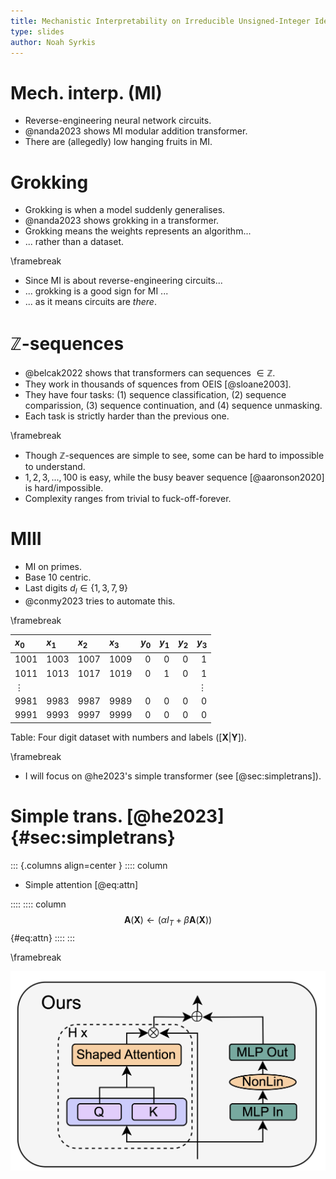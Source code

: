 ```yaml
---
title: Mechanistic Interpretability on Irreducible Unsigned-Integer Identifier
type: slides
author: Noah Syrkis
---
```


# Mech. interp. (MI)

- Reverse-engineering neural network circuits.
- @nanda2023 shows MI modular addition transformer.
- There are (allegedly) low hanging fruits in MI.

# Grokking

- Grokking is when a model suddenly generalises.
- @nanda2023 shows grokking in a transformer.
- Grokking means the weights represents an algorithm...
- ... rather than a dataset.

\framebreak

- Since MI is about reverse-engineering circuits...
- ... grokking is a good sign for MI ...
- ... as it means circuits are _there_.

# $\mathbb{Z}$-sequences

- @belcak2022 shows that transformers can sequences $\in\mathbb{Z}$.
- They work in thousands of squences from OEIS [@sloane2003].
- They have four tasks: (1) sequence classification, (2) sequence comparission, (3) sequence continuation, and (4) sequence unmasking.
- Each task is strictly harder than the previous one.

\framebreak

- Though $\mathbb{Z}$-sequences are simple to see, some can be hard to impossible to understand.
- $1, 2, 3, ..., 100$ is easy, while the busy beaver sequence [@aaronson2020] is hard/impossible.
- Complexity ranges from trivial to fuck-off-forever.


# MIII


- MI on primes.
- Base 10 centric.
- Last digits $d_l \in \{1,3,7,9\}$
- @conmy2023 tries to automate this.


\framebreak

| $x_0$ | $x_1$ | $x_2$ | $x_3$ | $y_0$ | $y_1$ | $y_2$ | $y_3$ |
|:------|:------|:------|:------|------:|------:|------:|------:|
|  1001 |  1003 |  1007 |  1009 |     0 |     0 |     0 |     1 |
|  1011 |  1013 |  1017 |  1019 |     0 |     1 |     0 |     1 |
| $\vdots$ ||||||| $\vdots$ |
|  9981 |  9983 |  9987 |  9989 |     0 |     0 |     0 |     0 |
|  9991 |  9993 |  9997 |  9999 |     0 |     0 |     0 |     0 |

Table: Four digit dataset with numbers and labels ($[ \textbf{X} | \textbf{Y} ]$).

\framebreak

- I will focus on @he2023's simple transformer (see [@sec:simpletrans]).


# Simple trans. [@he2023] {#sec:simpletrans}

::: {.columns align=center }
:::: column

- Simple attention [@eq:attn]

::::
:::: column
$$\textbf{A}(\textbf{X}) \leftarrow (\alpha I_T + \beta \textbf{A}(\textbf{X}))$$ {#eq:attn}
::::
:::

\framebreak

![@he2023's transformer block](attn.png)